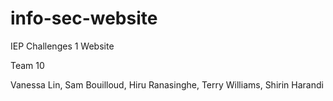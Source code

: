 # info-sec-website
IEP Challenges 1 Website

Team 10

Vanessa Lin, Sam Bouilloud, Hiru Ranasinghe, Terry Williams, Shirin Harandi
